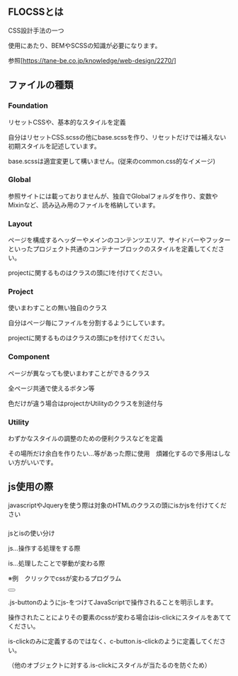 ## FLOCSSとは

CSS設計手法の一つ

使用にあたり、BEMやSCSSの知識が必要になります。

参照[https://tane-be.co.jp/knowledge/web-design/2270/]

## ファイルの種類

### Foundation

リセットCSSや、基本的なスタイルを定義

自分はリセットCSS.scssの他にbase.scssを作り、リセットだけでは補えない初期スタイルを記述しています。

base.scssは適宜変更して構いません。(従来のcommon.css的なイメージ)

### Global

参照サイトには載っておりませんが、独自でGlobalフォルダを作り、変数やMixinなど、読み込み用のファイルを格納しています。

### Layout

ページを構成するヘッダーやメインのコンテンツエリア、サイドバーやフッターといったプロジェクト共通のコンテナーブロックのスタイルを定義してください。

projectに関するものはクラスの頭にlを付けてください。

### Project

使いまわすことの無い独自のクラス

自分はページ毎にファイルを分割するようにしています。

projectに関するものはクラスの頭にpを付けてください。

### Component

ページが異なっても使いまわすことができるクラス

全ページ共通で使えるボタン等

色だけが違う場合はprojectかUtilityのクラスを別途付与

### Utility

わずかなスタイルの調整のための便利クラスなどを定義

その場所だけ余白を作りたい...等があった際に使用　煩雑化するので多用はしない方がいいです。

## js使用の際

javascriptやJqueryを使う際は対象のHTMLのクラスの頭にisかjsを付けてください

###

jsとisの使い分け

js...操作する処理をする際

is...処理したことで挙動が変わる際

※例　クリックでcssが変わるプログラム

<button class="c-button js-button is-click"></button>

.js-buttonのようにjs-をつけてJavaScriptで操作されることを明示します。

操作されたことによりその要素のcssが変わる場合はis-clickにスタイルをあててください。

is-clickのみに定義するのではなく、c-button.is-clickのように定義してください。

（他のオブジェクトに対する.is-clickにスタイルが当たるのを防ぐため）